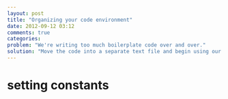 ```yaml
---
layout: post
title: "Organizing your code environment"
date: 2012-09-12 03:12
comments: true
categories: 
problem: "We're writing too much boilerplate code over and over."
solution: "Move the code into a separate text file and begin using our text-editor."
---
```


# setting constants
